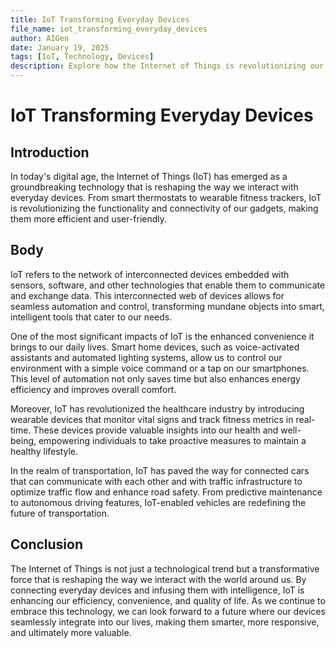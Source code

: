 ```yaml
---
title: IoT Transforming Everyday Devices
file_name: iot_transforming_everyday_devices
author: AIGen
date: January 19, 2025
tags: [IoT, Technology, Devices]
description: Explore how the Internet of Things is revolutionizing our everyday devices and enhancing our lives.
---
```


# IoT Transforming Everyday Devices

## Introduction
In today's digital age, the Internet of Things (IoT) has emerged as a groundbreaking technology that is reshaping the way we interact with everyday devices. From smart thermostats to wearable fitness trackers, IoT is revolutionizing the functionality and connectivity of our gadgets, making them more efficient and user-friendly.

## Body
IoT refers to the network of interconnected devices embedded with sensors, software, and other technologies that enable them to communicate and exchange data. This interconnected web of devices allows for seamless automation and control, transforming mundane objects into smart, intelligent tools that cater to our needs.

One of the most significant impacts of IoT is the enhanced convenience it brings to our daily lives. Smart home devices, such as voice-activated assistants and automated lighting systems, allow us to control our environment with a simple voice command or a tap on our smartphones. This level of automation not only saves time but also enhances energy efficiency and improves overall comfort.

Moreover, IoT has revolutionized the healthcare industry by introducing wearable devices that monitor vital signs and track fitness metrics in real-time. These devices provide valuable insights into our health and well-being, empowering individuals to take proactive measures to maintain a healthy lifestyle.

In the realm of transportation, IoT has paved the way for connected cars that can communicate with each other and with traffic infrastructure to optimize traffic flow and enhance road safety. From predictive maintenance to autonomous driving features, IoT-enabled vehicles are redefining the future of transportation.

## Conclusion
The Internet of Things is not just a technological trend but a transformative force that is reshaping the way we interact with the world around us. By connecting everyday devices and infusing them with intelligence, IoT is enhancing our efficiency, convenience, and quality of life. As we continue to embrace this technology, we can look forward to a future where our devices seamlessly integrate into our lives, making them smarter, more responsive, and ultimately more valuable.
